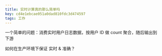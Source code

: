 ```yaml
---
title: 实时计算真的那么简单吗
key: cd4e1ebcae051a0dad810fdc3d474597
tags: 工作
---
```


一个简单的问题：消费实时用户日志数据，按用户 ID 做 count 聚合，随后输出到下游

如何在生产环境下保证 实时 & 准确？

<!--more-->

